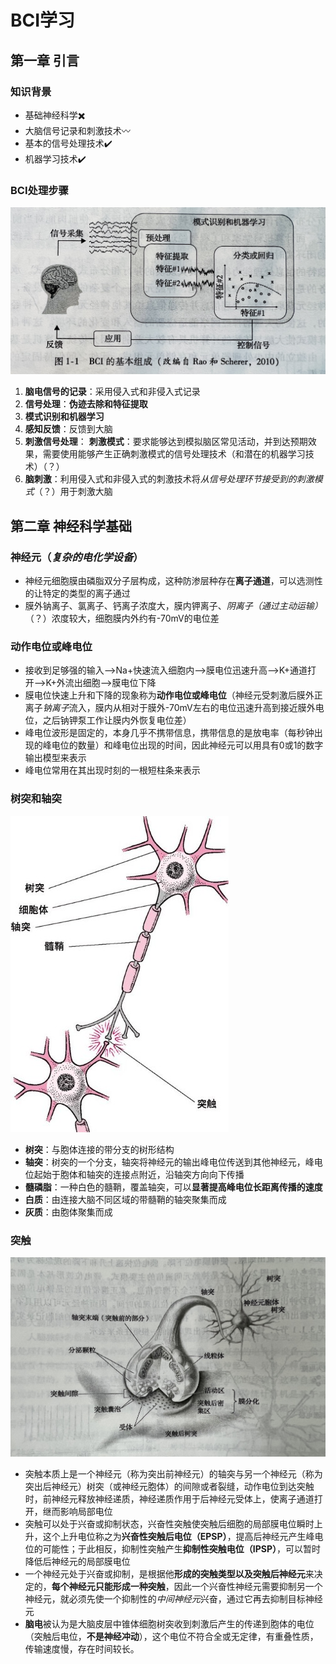 # BCI学习

## 第一章 引言
### 知识背景
* 基础神经科学✖️
* 大脑信号记录和刺激技术〰️
* 基本的信号处理技术✔️
* 机器学习技术✔️
### BCI处理步骤
![BCI学习](https://github.com/lipervol/BCI_Learning/blob/main/47E8921B-B550-454A-B667-E385478E9072.jpeg)
1. **脑电信号的记录**：采用侵入式和非侵入式记录
2. **信号处理**：**伪迹去除和特征提取**
3. **模式识别和机器学习**
4. **感知反馈**：反馈到大脑
5. **刺激信号处理**：
   **刺激模式**：要求能够达到模拟脑区常见活动，并到达预期效果，需要使用能够产生正确刺激模式的信号处理技术（和潜在的机器学习技术）（？）
7. **脑刺激**：利用侵入式和非侵入式的刺激技术将*从信号处理环节接受到的刺激模式*（？）用于刺激大脑 

## 第二章 神经科学基础
### 神经元（*复杂的电化学设备*）
* 神经元细胞膜由磷脂双分子层构成，这种防渗层种存在**离子通道**，可以选测性的让特定的类型的离子通过
* 膜外钠离子、氯离子、钙离子浓度大，膜内钾离子、*阴离子（通过主动运输）*（？）浓度较大，细胞膜内外约有-70mV的电位差
### 动作电位或峰电位
* 接收到足够强的输入-->Na+快速流入细胞内-->膜电位迅速升高-->K+通道打开-->K+外流出细胞-->膜电位下降
* 膜电位快速上升和下降的现象称为**动作电位或峰电位**（神经元受刺激后膜外正离子*钠离子*流入，膜内从相对于膜外-70mV左右的电位迅速升高到接近膜外电位，之后钠钾泵工作让膜内外恢复电位差）
* 峰电位波形是固定的，本身几乎不携带信息，携带信息的是放电率（每秒钟出现的峰电位的数量）和峰电位出现的时间，因此神经元可以用具有0或1的数字输出模型来表示
* 峰电位常用在其出现时刻的一根短柱条来表示

### 树突和轴突
![神经元](https://github.com/lipervol/BCI_Learning/blob/main/F788CAB9-0EFB-4884-82BD-67E86B120213.png)
* **树突**：与胞体连接的带分支的树形结构
* **轴突**：树突的一个分支，轴突将神经元的输出峰电位传送到其他神经元，峰电位起始于胞体和轴突的连接点附近，沿轴突方向向下传播
* **髓磷脂**：一种白色的髓鞘，覆盖轴突，可以**显著提高峰电位长距离传播的速度**
* **白质**：由连接大脑不同区域的带髓鞘的轴突聚集而成
* **灰质**：由胞体聚集而成

### 突触
![突触](https://github.com/lipervol/BCI_Learning/blob/main/0CF37960-2219-4362-B799-E40C70905708.jpeg)
* 突触本质上是一个神经元（称为突出前神经元）的轴突与另一个神经元（称为突出后神经元）树突（或神经元胞体）的间隙或者裂缝，动作电位到达突触时，前神经元释放神经递质，神经递质作用于后神经元受体上，使离子通道打开，继而影响局部电位
* 突触可以处于兴奋或抑制状态，兴奋性突触使突触后细胞的局部膜电位瞬时上升，这个上升电位称之为**兴奋性突触后电位（EPSP）**，提高后神经元产生峰电位的可能性；于此相反，抑制性突触产生**抑制性突触电位（IPSP）**，可以暂时降低后神经元的局部膜电位
* 一个神经元处于兴奋或抑制，是根据他**形成的突触类型以及突触后神经元**来决定的，**每个神经元只能形成一种突触**，因此一个兴奋性神经元需要抑制另一个神经元，就必须先使一个抑制性的*中间神经元*兴奋，通过它再去抑制目标神经元
* **脑电**被认为是大脑皮层中锥体细胞树突收到刺激后产生的传递到胞体的电位（突触后电位，**不是神经冲动**），这个电位不符合全或无定律，有重叠性质，传输速度慢，存在时间较长。
